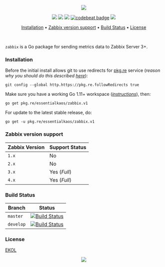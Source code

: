 <p align="center"><a href="#readme"><img src="https://gh.kaos.st/go-zabbix.svg"/></a></p>

<p align="center">
  <a href="https://godoc.org/pkg.re/essentialkaos/zabbix.v1"><img src="https://godoc.org/pkg.re/essentialkaos/zabbix.v1?status.svg"></a>
  <a href="https://goreportcard.com/report/github.com/essentialkaos/zabbix"><img src="https://goreportcard.com/badge/github.com/essentialkaos/zabbix"></a>
  <a href="https://travis-ci.org/essentialkaos/zabbix"><img src="https://travis-ci.org/essentialkaos/zabbix.svg"></a>
  <a href="https://codebeat.co/projects/github-com-essentialkaos-zabbix-master"><img alt="codebeat badge" src="https://codebeat.co/badges/a8a976b8-8fdc-4a65-8a4b-754c284db842" /></a>
  <a href="https://essentialkaos.com/ekol"><img src="https://gh.kaos.st/ekol.svg"></a>
</p>

<p align="center"><a href="#installation">Installation</a> • <a href="#zabbix-version-support">Zabbix version support</a> • <a href="#build-status">Build Status</a> • <a href="#license">License</a></p>

<br/>

`zabbix` is a Go package for sending metrics data to Zabbix Server 3+.

### Installation

Before the initial install allows git to use redirects for [pkg.re](https://github.com/essentialkaos/pkgre) service (_reason why you should do this described [here](https://github.com/essentialkaos/pkgre#git-support)_):

```
git config --global http.https://pkg.re.followRedirects true
```

Make sure you have a working Go 1.11+ workspace (_[instructions](https://golang.org/doc/install)_), then:

```
go get pkg.re/essentialkaos/zabbix.v1
```

For update to the latest stable release, do:

```
go get -u pkg.re/essentialkaos/zabbix.v1
```

### Zabbix version support

| Zabbix Version | Support Status |
|----------------|----------------|
| `1.x`          | No             |
| `2.x`          | No             |
| `3.x`          | Yes (_Full_)   |
| `4.x`          | Yes (_Full_)   |

### Build Status

| Branch | Status |
|--------|--------|
| `master` | [![Build Status](https://travis-ci.org/essentialkaos/zabbix.svg?branch=master)](https://travis-ci.org/essentialkaos/zabbix) |
| `develop` | [![Build Status](https://travis-ci.org/essentialkaos/zabbix.svg?branch=develop)](https://travis-ci.org/essentialkaos/zabbix) |

### License

[EKOL](https://essentialkaos.com/ekol)

<p align="center"><a href="https://essentialkaos.com"><img src="https://gh.kaos.st/ekgh.svg"/></a></p>
